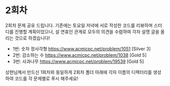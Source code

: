 # 2회차

2회차 문제 공유 드립니다.
기존에는 토요일 저녁에 서로 작성한 코드를 리뷰하며 스터디를 진행할 계획이었으나, 설 연휴인 관계로 모두의 의견을 수렴하여 각자 설명 글을 올리는 것으로 하겠습니다!
- 1번: 숫자 정사각형 https://www.acmicpc.net/problem/1051 [Silver 3]
- 2번: 감소하는 수 https://www.acmicpc.net/problem/1038 [Gold 5]
- 3번: 사과나무 https://www.acmicpc.net/problem/19539 [Gold 5]


상현님께서 만드신 1회차와 동일하게 2회차 폴더 아래에 각자 이름의 디렉터리를 생성하여 코드를 각 문제별로 푸시 해주세요!